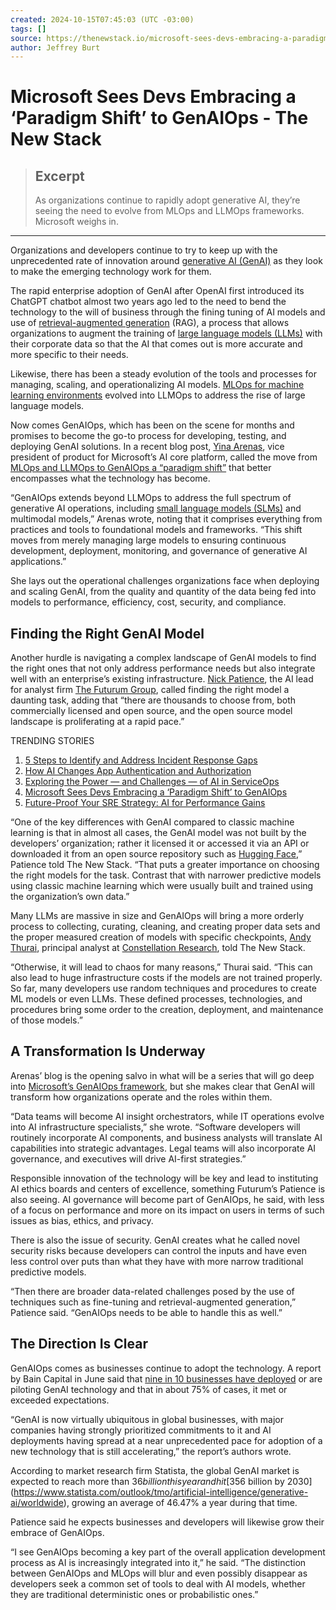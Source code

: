 ```yaml
---
created: 2024-10-15T07:45:03 (UTC -03:00)
tags: []
source: https://thenewstack.io/microsoft-sees-devs-embracing-a-paradigm-shift-to-genaiops/?ref=dailydev
author: Jeffrey Burt
---
```


# Microsoft Sees Devs Embracing a ‘Paradigm Shift’ to GenAIOps - The New Stack

> ## Excerpt
> As organizations continue to rapidly adopt generative AI, they’re seeing the need to evolve from MLOps and LLMOps frameworks. Microsoft weighs in.

---
Organizations and developers continue to try to keep up with the unprecedented rate of innovation around [generative AI (GenAI)](https://thenewstack.io/generative-ai-in-2023-genai-tools-became-table-stakes/) as they look to make the emerging technology work for them.

The rapid enterprise adoption of GenAI after OpenAI first introduced its ChatGPT chatbot almost two years ago led to the need to bend the technology to the will of business through the fining tuning of AI models and use of [retrieval-augmented generation](https://thenewstack.io/writer-coms-graph-based-rag-alternative-to-vector-retrieval/) (RAG), a process that allows organizations to augment the training of [large language models (LLMs)](https://thenewstack.io/llm/) with their corporate data so that the AI that comes out is more accurate and more specific to their needs.

Likewise, there has been a steady evolution of the tools and processes for managing, scaling, and operationalizing AI models. [MLOps for machine learning environments](https://thenewstack.io/kitops-is-the-open-source-tool-that-turns-devops-pipelines-into-mlops-pipelines/) evolved into LLMOps to address the rise of large language models.

Now comes GenAIOps, which has been on the scene for months and promises to become the go-to process for developing, testing, and deploying GenAI solutions. In a recent blog post, [Yina Arenas](https://www.linkedin.com/in/yinaa/), vice president of product for Microsoft’s AI core platform, called the move from [MLOps and LLMOps to GenAIOps a “paradigm shift”](https://techcommunity.microsoft.com/t5/ai-ai-platform-blog/the-future-of-ai-the-paradigm-shifts-in-generative-ai-operations/ba-p/4254216) that better encompasses what the technology has become.

“GenAIOps extends beyond LLMOps to address the full spectrum of generative AI operations, including [small language models (SLMs)](https://thenewstack.io/the-rise-of-small-language-models/) and multimodal models,” Arenas wrote, noting that it comprises everything from practices and tools to foundational models and frameworks. “This shift moves from merely managing large models to ensuring continuous development, deployment, monitoring, and governance of generative AI applications.”

She lays out the operational challenges organizations face when deploying and scaling GenAI, from the quality and quantity of the data being fed into models to performance, efficiency, cost, security, and compliance.

## Finding the Right GenAI Model

Another hurdle is navigating a complex landscape of GenAI models to find the right ones that not only address performance needs but also integrate well with an enterprise’s existing infrastructure. [Nick Patience](https://www.linkedin.com/in/nickpatience/), the AI lead for analyst firm [The Futurum Group](https://futurumgroup.com/), called finding the right model a daunting task, adding that “there are thousands to choose from, both commercially licensed and open source, and the open source model landscape is proliferating at a rapid pace.”

TRENDING STORIES

1.  [5 Steps to Identify and Address Incident Response Gaps](https://thenewstack.io/5-steps-to-identify-and-address-incident-response-gaps/)
2.  [How AI Changes App Authentication and Authorization](https://thenewstack.io/how-ai-changes-app-authentication-and-authorization/)
3.  [Exploring the Power — and Challenges — of AI in ServiceOps](https://thenewstack.io/exploring-the-power-and-challenges-of-ai-in-serviceops/) 
4.  [Microsoft Sees Devs Embracing a ‘Paradigm Shift’ to GenAIOps](https://thenewstack.io/microsoft-sees-devs-embracing-a-paradigm-shift-to-genaiops/)
5.  [Future-Proof Your SRE Strategy: AI for Performance Gains](https://thenewstack.io/future-proof-your-sre-strategy-ai-for-performance-gains/)

“One of the key differences with GenAI compared to classic machine learning is that in almost all cases, the GenAI model was not built by the developers’ organization; rather it licensed it or accessed it via an API or downloaded it from an open source repository such as [Hugging Face](https://huggingface.co/),” Patience told The New Stack. “That puts a greater importance on choosing the right models for the task. Contrast that with narrower predictive models using classic machine learning which were usually built and trained using the organization’s own data.”

Many LLMs are massive in size and GenAIOps will bring a more orderly process to collecting, curating, cleaning, and creating proper data sets and the proper measured creation of models with specific checkpoints, [Andy Thurai](https://www.linkedin.com/in/andythurai/), principal analyst at [Constellation Research](https://www.constellationr.com/), told The New Stack.

“Otherwise, it will lead to chaos for many reasons,” Thurai said. “This can also lead to huge infrastructure costs if the models are not trained properly. So far, many developers use random techniques and procedures to create ML models or even LLMs. These defined processes, technologies, and procedures bring some order to the creation, deployment, and maintenance of those models.”

## A Transformation Is Underway

Arenas’ blog is the opening salvo in what will be a series that will go deep into [Microsoft’s GenAIOps framework](https://learn.microsoft.com/en-us/azure/machine-learning/prompt-flow/concept-llmops-maturity?view=azureml-api-2), but she makes clear that GenAI will transform how organizations operate and the roles within them.

“Data teams will become AI insight orchestrators, while IT operations evolve into AI infrastructure specialists,” she wrote. “Software developers will routinely incorporate AI components, and business analysts will translate AI capabilities into strategic advantages. Legal teams will also incorporate AI governance, and executives will drive AI-first strategies.”

Responsible innovation of the technology will be key and lead to instituting AI ethics boards and centers of excellence, something Futurum’s Patience is also seeing. AI governance will become part of GenAIOps, he said, with less of a focus on performance and more on its impact on users in terms of such issues as bias, ethics, and privacy.

There is also the issue of security. GenAI creates what he called novel security risks because developers can control the inputs and have even less control over puts than what they have with more narrow traditional predictive models.

“Then there are broader data-related challenges posed by the use of techniques such as fine-tuning and retrieval-augmented generation,” Patience said. “GenAIOps needs to be able to handle this as well.”

## The Direction Is Clear

GenAIOps comes as businesses continue to adopt the technology. A report by Bain Capital in June said that [nine in 10 businesses have deployed](https://www.bain.com/about/media-center/press-releases/2024/generative-ai-virtually-ubiquitous-in-global-business-as-the-technology-spreads-at-a-near-unprecedented-rate--bain--company-proprietary-survey/#:~:text=Bain's%20latest%20proprietary%20cross%2Dindustry,rapidly%20across%20all%20use%20cases.) or are piloting GenAI technology and that in about 75% of cases, it met or exceeded expectations.

“GenAI is now virtually ubiquitous in global businesses, with major companies having strongly prioritized commitments to it and AI deployments having spread at a near unprecedented pace for adoption of a new technology that is still accelerating,” the report’s authors wrote.

According to market research firm Statista, the global GenAI market is expected to reach more than $36 billion this year and hit [$356 billion by 2030](https://www.statista.com/outlook/tmo/artificial-intelligence/generative-ai/worldwide), growing an average of 46.47% a year during that time.

Patience said he expects businesses and developers will likewise grow their embrace of GenAIOps.

“I see GenAIOps becoming a key part of the overall application development process as AI is increasingly integrated into it,” he said. “The distinction between GenAIOps and MLOps will blur and even possibly disappear as developers seek a common set of tools to deal with AI models, whether they are traditional deterministic ones or probabilistic ones.”
